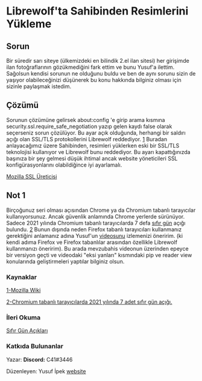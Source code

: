# Librewolf'ta Sahibinden Resimlerini Yükleme

## Sorun
Bir süredir sarı siteye (ülkemizdeki en bilindik 2.el ilan sitesi) her girişimde ilan fotoğraflarının gözükmediğini fark ettim ve bunu Yusuf'a ilettim. Sağolsun kendisi sorunun ne olduğunu buldu ve ben de aynı sorunu sizin de yaşıyor olabileceğinizi düşünerek bu konu hakkında bilginiz olması için sizinle paylaşmak istedim.

## Çözümü
Sorunun çözümüne gelirsek about:config 'e girip arama kısmına security.ssl.require_safe_negotiation yazıp gelen kaydı false olarak seçerseniz sorun çözülüyor. Bu ayar açık olduğunda, herhangi bir saldırı açığı olan SSL/TLS protokollerini Librewolf reddediyor. [1](#kaynaklar) Buradan anlayacağımız üzere Sahibinden, resimleri yüklerken eski bir SSL/TLS teknolojisi kullanıyor ve Librewolf bunu reddediyor. Bu ayarı kapattığınızda başınıza bir şey gelmesi düşük ihtimal ancak website yöneticileri SSL konfigürasyonlarını olabildiğince iyi ayarlamalı. 

[Mozilla SSL Üreticisi](https://ssl-config.mozilla.org/)

## Not 1
Birçoğunuz seri olması açısından Chrome ya da Chromium tabanlı tarayıcılar kullanıyorsunuz. Ancak güvenlik anlamında Chrome yerlerde sürünüyor. Sadece 2021 yılında Chromium tabanlı tarayıcılarda 7 defa [sıfır gün](https://tr.wikipedia.org/wiki/S%C4%B1f%C4%B1r-g%C3%BCn) açığı bulundu.  [2](#kaynaklar) Bunun dışında neden Firefox tabanlı tarayıcıları kullanmanız gerektiğini anlamanız adına Yusuf'un [videosunu](https://www.youtube.com/watch?v=ToP6lg03LqM "videosunu") izlemenizi öneririm. (ki kendi adıma Firefox ve Firefox tabanlılar arasından özellikle Librewolf kullanmanızı öneririm). Bu arada mevzubahis videonun üzerinden epeyce bir versiyon geçti ve videodaki "eksi yanları" kısmındaki pip ve reader view konularında geliştirmeleri yaptılar bilginiz olsun.

### Kaynaklar
[1-Mozilla Wiki](https://wiki.mozilla.org/Security:Renegotiation#security.ssl.require_safe_negotiation)

[2-Chromium tabanlı tarayıcılarda 2021 yılında 7 adet sıfır gün açığı.](https://www.forbes.com/sites/gordonkelly/2021/06/19/google-chrome-warning-zero-day-security-exploit-free-upgrade-chrome-users/)

### İleri Okuma
[Sıfır Gün Açıkları](https://tr.wikipedia.org/wiki/S%C4%B1f%C4%B1r-g%C3%BCn)

### Katkıda Bulunanlar
Yazar: **Discord:** C41#3446

Düzenleyen: Yusuf İpek [website](https://yusufipek.me)
